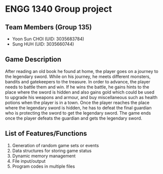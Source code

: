 # ENGG 1340 Group project
## Team Members (Group 135)
- Yoon Sun CHOI (UID: 3035683784)
- Sung HUH (UID: 3035660744)

## Game Description 
After reading an old book he found at home, the player goes on a journey to the legendary sword. While on his journey, he meets different monsters, bandits and gatekeepers to the treasure. In order to advance, the player needs to battle them and win. If he wins the battle, he gains hints to the place where the sword is hidden and also gains gold which could be used to upgrade his weapons and armour, and buy miscellaneous such as health potions when the player is in a town. Once the player reaches the place where the legendary sword is hidden, he has to defeat the final guardian who is protecting the sword to get the legendary sword. The game ends once the player defeats the guardian and gets the legendary sword.

## List of Features/Functions
1. Generation of random game sets or events
2. Data structures for storing game status
3. Dynamic memory management
4. File input/output
5. Program codes in multiple files
